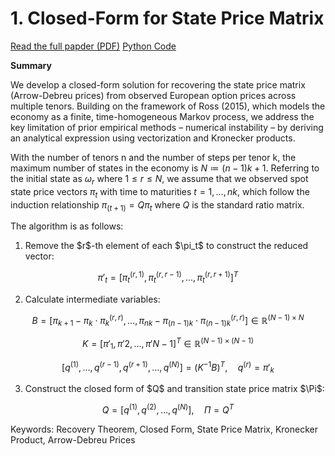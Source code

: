 # 1. Closed-Form for State Price Matrix

[Read the full papder (PDF)](./empirical/closed_form_ad_matrix/closed_form_for_state_price_matrix.pdf)
[Python Code](./empirical/implementation/closed_form_ad_matrix/code.ipynb)

**Summary**

We develop a closed-form solution for recovering the state price matrix (Arrow-Debreu prices) from observed European option prices across multiple tenors. Building on the framework of Ross (2015), which models the economy as a finite, time-homogeneous Markov process, we address the key limitation of prior empirical methods – numerical instability – by deriving an analytical expression using vectorization and Kronecker products. 

With the number of tenors n and the number of steps per tenor k, the maximum number of states in the economy is $N≔(n-1)k+1$. Referring to the initial state as $\omega_r$ where $1≤r≤N$, we assume that we observed spot state price vectors $\pi_t$ with time to maturities $t=1,…,nk$, which follow the induction relationship $\pi_(t+1)=Q \pi_t$ where $Q$ is the standard ratio matrix. 

The algorithm is as follows:

1. Remove the \$r\$-th element of each \$\pi\_t\$ to construct the reduced vector:

$$
\pi'_t = [\pi_t^{(r,1)}, \pi_t^{(r,r-1)}, ... , \pi_t^{(r,r+1)}]^T
$$

2. Calculate intermediate variables:

$$
B = [\pi_{k+1} - \pi_k \cdot \pi_k^{(r,r)}, ..., \pi_{nk} - \pi_{(n-1)k} \cdot \pi_{(n-1)k}^{(r,r)}] \in \mathbb{R}^{(N-1) \times N} 
$$

$$
K = [\pi'_1, \pi'2, ..., \pi'{N-1}]^T \in \mathbb{R}^{(N-1) \times (N-1)}
$$

$$
[q^{(1)}, \dots, q^{(r-1)}, q^{(r+1)}, \dots, q^{(N)}] = (K^{-1} B)^T, \quad q^{(r)} = \pi'_k
$$

3. Construct the closed form of \$Q\$ and transition state price matrix \$\Pi\$:

$$
Q = [q^{(1)}, q^{(2)}, \dots, q^{(N)}], \quad \Pi = Q^T
$$

Keywords: Recovery Theorem, Closed Form, State Price Matrix, Kronecker Product, Arrow-Debreu Prices
